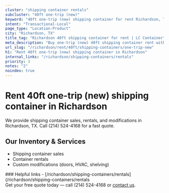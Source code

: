 ```yaml
---
cluster: "shipping container rentals"
subcluster: "40ft one-trip (new)"
keyword: "40ft one-trip (new) shipping container for rent Richardson, TX"
intent: "Transactional-Local"
page_type: "Location-Product"
city: "Richardson, TX"
title_tag: "Richardson 40ft shipping container for rent | LC Container"
meta_description: "Buy one-trip (new) 40ft shipping container rent with local delivery in Richardson, TX. LC Container — local Since 2003. Request a fast quote today."
url_slug: "/richardson/rent/40ft/shipping-containers/one-trip-new"
h1: "Rent 40ft one-trip (new) shipping container in Richardson"
internal_links: "/richardson/shipping-containers/rentals"
priority: 3
notes: "2"
noindex: true
---
```


# Rent 40ft one-trip (new) shipping container in Richardson

We provide shipping container sales, rentals, and modifications in Richardson, TX. Call (214) 524-4168 for a fast quote.

## Our Inventory & Services
- Shipping container sales
- Container rentals
- Custom modifications (doors, HVAC, shelving)

<div data-section="internal-links">
### Helpful links
- [/richardson/shipping-containers/rentals](/richardson/shipping-containers/rentals
</div>

<div data-section="cta">
Get your free quote today — call (214) 524-4168 or <a href="/contact">contact us</a>.
</div>

<script type="application/ld+json">{"@context":"https://schema.org","@type":"FAQPage","mainEntity":[{"@type":"Question","name":"How much does delivery cost in Richardson, TX?","acceptedAnswer":{"@type":"Answer","text":"Delivery costs vary by distance and container size. Most deliveries in Richardson, TX range from $150-$300. Call (214) 524-4168 for an exact quote based on your specific location."}},{"@type":"Question","name":"Do you offer financing or payment plans?","acceptedAnswer":{"@type":"Answer","text":"We accept major credit cards, checks, and can discuss commercial terms for bulk purchases. Call (214) 524-4168 to discuss options."}},{"@type":"Question","name":"Can you customize containers in Richardson, TX?","acceptedAnswer":{"@type":"Answer","text":"Yes — we perform modifications like doors, HVAC, insulation, and shelving. Request a custom quote at (214) 524-4168 or via our contact form."}}]}</script>
